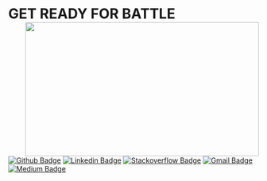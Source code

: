 <h1> GET READY FOR BATTLE
<img width="470" height="270" src="https://user-images.githubusercontent.com/91040581/175135055-7d40d600-5fa1-4b91-a596-b52ed7323a07.gif" align=right>
</h1>



[![Github Badge](http://img.shields.io/badge/-Github-black?style=flat-square&logo=github&link=https://github.com/bayunugroho2022/)](https://github.com/bayunugroho2022/) 
[![Linkedin Badge](https://img.shields.io/badge/-LinkedIn-blue?style=flat-square&logo=Linkedin&logoColor=white&link=https://www.linkedin.com/in/bayu-nugroho-404/)](https://www.linkedin.com/in/bayu-nugroho-404)
[![Stackoverflow Badge](https://img.shields.io/badge/-Stack%20overflow-FE7A16?style=flat-square&logo=stack-overflow&logoColor=white&link=https://stackoverflow.com/users/14603617/bayunugroho404)](https://stackoverflow.com/users/14603617/bayunugroho404)
[![Gmail Badge](https://img.shields.io/badge/-Gmail-d14836?style=flat-square&logo=Gmail&logoColor=white&link=mailto:bayu404.dart@gmail.com)](mailto:bayu404.dart@gmail.com)
[![Medium Badge](http://img.shields.io/badge/-Medium-black?style=flat-square&logo=medium&link=https://bayunugroho404.medium.com/)](https://bayunugroho404.medium.com) 
